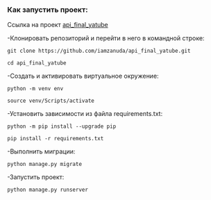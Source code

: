 ### Как запустить проект:

Ссылка на проект [api_final_yatube](https://github.com/iamzanuda/api_final_yatube)

-Клонировать репозиторий и перейти в него в командной строке:

```
git clone https://github.com/iamzanuda/api_final_yatube.git
```

```
cd api_final_yatube
```

-Cоздать и активировать виртуальное окружение:

```
python -m venv env
```

```
source venv/Scripts/activate
```

-Установить зависимости из файла requirements.txt:

```
python -m pip install --upgrade pip
```

```
pip install -r requirements.txt
```

-Выполнить миграции:

```
python manage.py migrate
```

-Запустить проект:

```
python manage.py runserver
```
